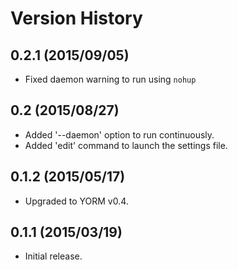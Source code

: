 # Version History

## 0.2.1 (2015/09/05)

- Fixed daemon warning to run using `nohup`

## 0.2 (2015/08/27)

- Added '--daemon' option to run continuously.
- Added 'edit' command to launch the settings file.

## 0.1.2 (2015/05/17)

- Upgraded to YORM v0.4.

## 0.1.1 (2015/03/19)

 - Initial release.

